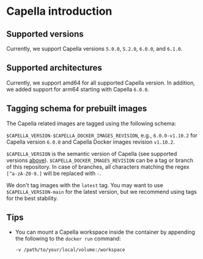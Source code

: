 <!--
 ~ SPDX-FileCopyrightText: Copyright DB Netz AG and the capella-collab-manager contributors
 ~ SPDX-License-Identifier: Apache-2.0
 -->

# Capella introduction

## Supported versions

Currently, we support Capella versions `5.0.0`, `5.2.0`, `6.0.0`, and `6.1.0`.

## Supported architectures

Currently, we support amd64 for all supported Capella version.
In addition, we added support for arm64 starting with Capella `6.0.0`.

## Tagging schema for prebuilt images

The Capella related images are tagged using the following schema:

`$CAPELLA_VERSION-$CAPELLA_DOCKER_IMAGES_REVISION`, e.g., `6.0.0-v1.10.2` for Capella version `6.0.0` and Capella Docker images revision `v1.10.2`.

`$CAPELLA_VERSION` is the semantic version of Capella (see supported versions [above](#supported-versions)).
`$CAPELLA_DOCKER_IMAGES_REVISION` can be a tag or branch of this repository. In case of branches, all characters matching the regex `[^a-zA-Z0-9.]` will be replaced with `-`.

We don't tag images with the `latest` tag. You may want to use `$CAPELLA_VERSION-main` for the latest version, but we recommend using tags for the best stability.

## Tips

- You can mount a Capella workspace inside the container by appending the following to
  the `docker run` command:
  <!-- prettier-ignore -->
    ```zsh
    -v /path/to/your/local/volume:/workspace
    ```
